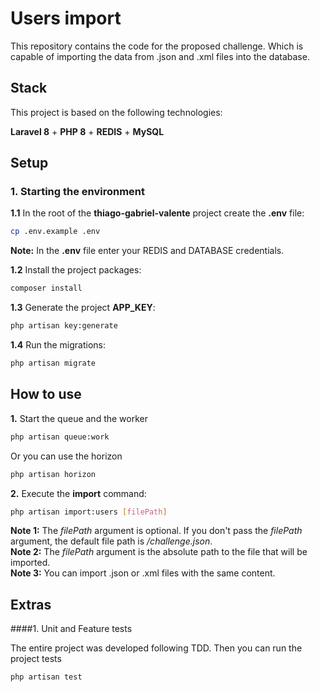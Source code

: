 # Users import
This repository contains the code for the proposed challenge. Which is capable of importing the data from .json and .xml files into the database.

## Stack

This project is based on the following technologies:

**Laravel 8** + **PHP 8** + **REDIS** + **MySQL**

## Setup

### 1. Starting the environment

**1.1** In the root of the **thiago-gabriel-valente** project create the **.env** file:
```bash
cp .env.example .env
```

**Note:** In the **.env** file enter your REDIS and DATABASE credentials.

**1.2** Install the project packages:
```bash
composer install
```

**1.3** Generate the project **APP_KEY**:
```bash
php artisan key:generate
```

**1.4** Run the migrations:

```bash
php artisan migrate
```

## How to use
**1.** Start the queue and the worker
```bash
php artisan queue:work
```
Or you can use the horizon
```bash
php artisan horizon
```
**2.** Execute the **import** command:
```bash
php artisan import:users [filePath]
```
**Note 1:** The *filePath* argument is optional. If you don't pass the *filePath* argument, the default file path is */challenge.json*.  
**Note 2:** The *filePath* argument is the absolute path to the file that will be imported.  
**Note 3:** You can import .json or .xml files with the same content.

## Extras

####1. Unit and Feature tests

The entire project was developed following TDD. Then you can run the project tests

```bash
php artisan test
```
